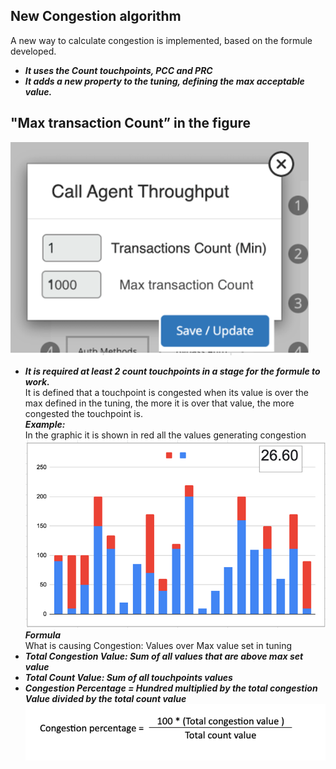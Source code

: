 ## New Congestion algorithm 

A new way to calculate congestion is implemented, based on the formule developed. 
- ***It uses the Count touchpoints, PCC and PRC***<br>
- ***It adds a new property to the tuning, defining the max acceptable value.*** <br>
## "Max transaction Count” in the figure <br>
<img src="images/TransactionsCount.png"> <br>
- ***It is required at least 2 count touchpoints in a stage for the formule to work.***<br> 
It is defined that a touchpoint is congested when its value is over the max defined in the tuning, the more it is over that value, the more congested the touchpoint is.<br> 
***Example:*** <br>
In the graphic it is shown in red all the values generating congestion<br>
<img src="images/Example_graphic.png"> <br>
***Formula***<br>
What is causing Congestion: Values over Max value set in tuning <br>
- ***Total Congestion Value:	 Sum of all values that are above max set value*** <br>
- ***Total Count Value: Sum of all touchpoints values*** <br>
- ***Congestion Percentage = Hundred multiplied by the total congestion Value divided by the total count value*** <br>
<img src="images/Formula.png"> <br>
